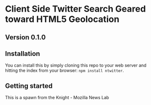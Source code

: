 Client Side Twitter Search Geared toward HTML5 Geolocation
===========================================


## Version 0.1.0

## Installation

You can install this by simply cloning this repo to your web server and hitting the index from your browser: `npm install ntwitter`.


## Getting started

This is a spawn from the Knight - Mozilla News Lab

